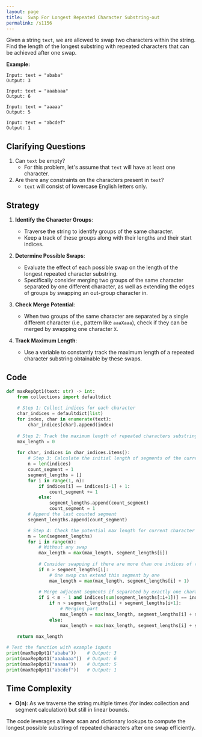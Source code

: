 ```yaml
---
layout: page
title:  Swap For Longest Repeated Character Substring-out
permalink: /s1156
---
```

Given a string `text`, we are allowed to swap two characters within the string. Find the length of the longest substring with repeated characters that can be achieved after one swap.

**Example:**
```plaintext
Input: text = "ababa"
Output: 3

Input: text = "aaabaaa"
Output: 6

Input: text = "aaaaa"
Output: 5

Input: text = "abcdef"
Output: 1
```

## Clarifying Questions
1. Can `text` be empty?
   - For this problem, let's assume that `text` will have at least one character.
2. Are there any constraints on the characters present in `text`?
   - `text` will consist of lowercase English letters only.

## Strategy
1. **Identify the Character Groups**:
   - Traverse the string to identify groups of the same character.
   - Keep a track of these groups along with their lengths and their start indices.

2. **Determine Possible Swaps**:
   - Evaluate the effect of each possible swap on the length of the longest repeated character substring.
   - Specifically consider merging two groups of the same character separated by one different character, as well as extending the edges of groups by swapping an out-group character in.

3. **Check Merge Potential**:
   - When two groups of the same character are separated by a single different character (i.e., pattern like `aaaXaaa`), check if they can be merged by swapping one character `X`.

4. **Track Maximum Length**:
   - Use a variable to constantly track the maximum length of a repeated character substring obtainable by these swaps.

## Code

```python
def maxRepOpt1(text: str) -> int:
    from collections import defaultdict
    
    # Step 1: Collect indices for each character
    char_indices = defaultdict(list)
    for index, char in enumerate(text):
        char_indices[char].append(index)
    
    # Step 2: Track the maximum length of repeated characters substring
    max_length = 0
    
    for char, indices in char_indices.items():
        # Step 3: Calculate the initial length of segments of the current character
        n = len(indices)
        count_segment = 1
        segment_lengths = []
        for i in range(1, n):
            if indices[i] == indices[i-1] + 1:
                count_segment += 1
            else:
                segment_lengths.append(count_segment)
                count_segment = 1
        # Append the last counted segment
        segment_lengths.append(count_segment)

        # Step 4: Check the potential max length for current character segments
        m = len(segment_lengths)
        for i in range(m):
            # Without any swap
            max_length = max(max_length, segment_lengths[i])
            
            # Consider swapping if there are more than one indices of this character
            if n > segment_lengths[i]:
                # One swap can extend this segment by one
                max_length = max(max_length, segment_lengths[i] + 1)
            
            # Merge adjacent segments if separated by exactly one character
            if i < m - 1 and indices[sum(segment_lengths[:i+1])] == indices[sum(segment_lengths[:i])] + segment_lengths[i] + 1:
                if n > segment_lengths[i] + segment_lengths[i+1]:
                    # Merging part
                    max_length = max(max_length, segment_lengths[i] + segment_lengths[i+1] + 1)
                else:
                    max_length = max(max_length, segment_lengths[i] + segment_lengths[i+1])
    
    return max_length

# Test the function with example inputs
print(maxRepOpt1("ababa"))    # Output: 3
print(maxRepOpt1("aaabaaa"))  # Output: 6
print(maxRepOpt1("aaaaa"))    # Output: 5
print(maxRepOpt1("abcdef"))   # Output: 1
```

## Time Complexity
- **O(n)**: As we traverse the string multiple times (for index collection and segment calculation) but still in linear bounds.

The code leverages a linear scan and dictionary lookups to compute the longest possible substring of repeated characters after one swap efficiently.